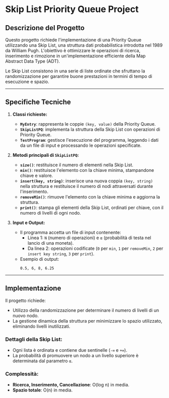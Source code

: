 # Skip List Priority Queue Project

## Descrizione del Progetto
Questo progetto richiede l'implementazione di una Priority Queue utilizzando una Skip List, una struttura dati probabilistica introdotta nel 1989 da William Pugh. L'obiettivo è ottimizzare le operazioni di ricerca, inserimento e rimozione in un'implementazione efficiente della Map Abstract Data Type (ADT).

Le Skip List consistono in una serie di liste ordinate che sfruttano la randomizzazione per garantire buone prestazioni in termini di tempo di esecuzione e spazio.

---

## Specifiche Tecniche
1. **Classi richieste:**
   - **`MyEntry`**: rappresenta le coppie `(key, value)` della Priority Queue.
   - **`SkipListPQ`**: implementa la struttura della Skip List con operazioni di Priority Queue.
   - **`TestProgram`**: gestisce l'esecuzione del programma, leggendo i dati da un file di input e processando le operazioni specificate.

2. **Metodi principali di `SkipListPQ`:**
   - **`size()`**: restituisce il numero di elementi nella Skip List.
   - **`min()`**: restituisce l'elemento con la chiave minima, stampandone chiave e valore.
   - **`insert(key, string)`**: inserisce una nuova coppia `(key, string)` nella struttura e restituisce il numero di nodi attraversati durante l'inserimento.
   - **`removeMin()`**: rimuove l'elemento con la chiave minima e aggiorna la struttura.
   - **`print()`**: stampa gli elementi della Skip List, ordinati per chiave, con il numero di livelli di ogni nodo.

3. **Input e Output:**
   - Il programma accetta un file di input contenente:
     - Linea 1: `N` (numero di operazioni) e `α` (probabilità di testa nel lancio di una moneta).
     - Da linea 2: operazioni codificate (`0` per `min`, `1` per `removeMin`, `2` per `insert key string`, `3` per `print`).
   - Esempio di output:
     ```
     0.5, 6, 8, 6.25
     ```

---

## Implementazione
Il progetto richiede:
- Utilizzo della randomizzazione per determinare il numero di livelli di un nuovo nodo.
- La gestione dinamica della struttura per minimizzare lo spazio utilizzato, eliminando livelli inutilizzati.

### Dettagli della Skip List:
- Ogni lista è ordinata e contiene due sentinelle (`-∞` e `+∞`).
- La probabilità di promuovere un nodo a un livello superiore è determinata dal parametro `α`.

### Complessità:
- **Ricerca, Inserimento, Cancellazione**: O(log n) in media.
- **Spazio totale**: O(n) in media.